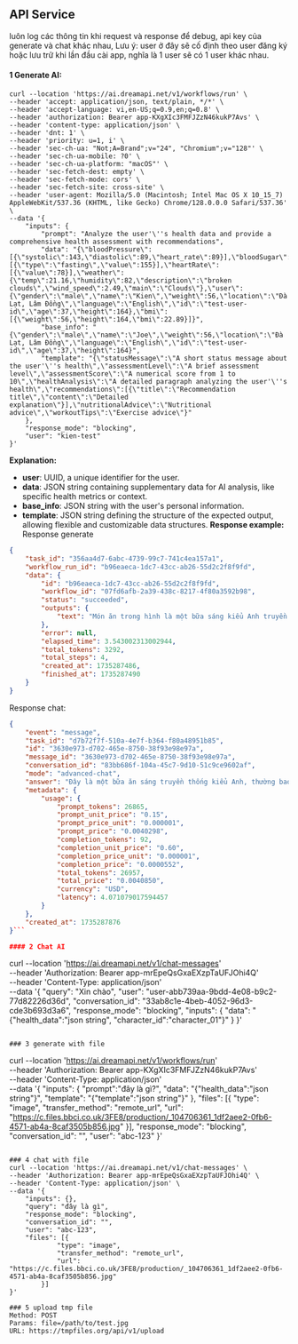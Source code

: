 
## API Service
luôn log các thông tin khi request và response để debug, api key của generate và chat khác nhau,
Lưu ý: user ở đây sẽ cố định theo user đăng ký hoặc lưu trữ khi lần đầu cài app, nghĩa là 1 user sẽ có 1 user khác nhau.

#### 1 Generate AI:
```
curl --location 'https://ai.dreamapi.net/v1/workflows/run' \
--header 'accept: application/json, text/plain, */*' \
--header 'accept-language: vi,en-US;q=0.9,en;q=0.8' \
--header 'authorization: Bearer app-KXgXIc3FMFJZzN46kukP7Avs' \
--header 'content-type: application/json' \
--header 'dnt: 1' \
--header 'priority: u=1, i' \
--header 'sec-ch-ua: "Not;A=Brand";v="24", "Chromium";v="128"' \
--header 'sec-ch-ua-mobile: ?0' \
--header 'sec-ch-ua-platform: "macOS"' \
--header 'sec-fetch-dest: empty' \
--header 'sec-fetch-mode: cors' \
--header 'sec-fetch-site: cross-site' \
--header 'user-agent: Mozilla/5.0 (Macintosh; Intel Mac OS X 10_15_7) AppleWebKit/537.36 (KHTML, like Gecko) Chrome/128.0.0.0 Safari/537.36' \
--data '{
    "inputs": {
        "prompt": "Analyze the user'\''s health data and provide a comprehensive health assessment with recommendations",
        "data": "{\"bloodPressure\":[{\"systolic\":143,\"diastolic\":89,\"heart_rate\":89}],\"bloodSugar\":[{\"type\":\"fasting\",\"value\":155}],\"heartRate\":[{\"value\":78}],\"weather\":{\"temp\":21.16,\"humidity\":82,\"description\":\"broken clouds\",\"wind_speed\":2.49,\"main\":\"Clouds\"},\"user\":{\"gender\":\"male\",\"name\":\"Kien\",\"weight\":56,\"location\":\"Đà Lạt, Lâm Đồng\",\"language\":\"English\",\"id\":\"test-user-id\",\"age\":37,\"height\":164},\"bmi\":[{\"weight\":56,\"height\":164,\"bmi\":22.89}]}",
        "base_info": "{\"gender\":\"male\",\"name\":\"Joe\",\"weight\":56,\"location\":\"Đà Lạt, Lâm Đồng\",\"language\":\"English\",\"id\":\"test-user-id\",\"age\":37,\"height\":164}",
        "template": "{\"statusMessage\":\"A short status message about the user'\''s health\",\"assessmentLevel\":\"A brief assessment level\",\"assessmentScore\":\"A numerical score from 1 to 10\",\"healthAnalysis\":\"A detailed paragraph analyzing the user'\''s health\",\"recommendations\":[{\"title\":\"Recommendation title\",\"content\":\"Detailed explanation\"}],\"nutritionalAdvice\":\"Nutritional advice\",\"workoutTips\":\"Exercise advice\"}"
    },
    "response_mode": "blocking",
    "user": "kien-test"
}'
```
**Explanation:**
*   **user**: UUID, a unique identifier for the user.
*   **data**: JSON string containing supplementary data for AI analysis, like specific health metrics or context.
*   **base_info**:  JSON string with the user's personal information.
*   **template**:  JSON string defining the structure of the expected output, allowing flexible and customizable data structures.
**Response example:**
Response generate
```json
{
    "task_id": "356aa4d7-6abc-4739-99c7-741c4ea157a1",
    "workflow_run_id": "b96eaeca-1dc7-43cc-ab26-55d2c2f8f9fd",
    "data": {
        "id": "b96eaeca-1dc7-43cc-ab26-55d2c2f8f9fd",
        "workflow_id": "07fd6afb-2a39-438c-8217-4f80a3592b98",
        "status": "succeeded",
        "outputs": {
            "text": "Món ăn trong hình là một bữa sáng kiểu Anh truyền thống, bao gồm trứng chiên, xúc xích, thịt xông khói, đậu nướng, nấm, cà chua nướng, bánh mì nướng và cà phê. Món ăn này cung cấp nhiều protein và năng lượng, nhưng cũng có thể chứa nhiều chất béo và muối. Để có một chế độ ăn uống cân bằng, bạn nên kết hợp với trái cây và rau quả trong các bữa ăn khác."
        },
        "error": null,
        "elapsed_time": 3.543002313002944,
        "total_tokens": 3292,
        "total_steps": 4,
        "created_at": 1735287486,
        "finished_at": 1735287490
    }
}
```
Response chat:
```json
{
    "event": "message",
    "task_id": "d7b72f7f-510a-4e7f-b364-f80a48951b85",
    "id": "3630e973-d702-465e-8750-38f93e98e97a",
    "message_id": "3630e973-d702-465e-8750-38f93e98e97a",
    "conversation_id": "83bb686f-104a-45c7-9d10-51c9ce9602af",
    "mode": "advanced-chat",
    "answer": "Đây là một bữa ăn sáng truyền thống kiểu Anh, thường bao gồm trứng chiên, xúc xích, thịt xông khói, đậu nấu sốt cà chua, nấm, cà chua nướng và bánh mì nướng. Bữa ăn này thường đi kèm với một tách cà phê hoặc trà. Nó rất phong phú và đầy đủ dinh dưỡng! 🍳🥓🍅",
    "metadata": {
        "usage": {
            "prompt_tokens": 26865,
            "prompt_unit_price": "0.15",
            "prompt_price_unit": "0.000001",
            "prompt_price": "0.0040298",
            "completion_tokens": 92,
            "completion_unit_price": "0.60",
            "completion_price_unit": "0.000001",
            "completion_price": "0.0000552",
            "total_tokens": 26957,
            "total_price": "0.0040850",
            "currency": "USD",
            "latency": 4.071079017594457
        }
    },
    "created_at": 1735287876
}```

#### 2 Chat AI
```
curl --location 'https://ai.dreamapi.net/v1/chat-messages' \
--header 'Authorization: Bearer app-mrEpeQsGxaEXzpTaUFJOhi4Q' \
--header 'Content-Type: application/json' \
--data '{
    "query": "Xin chào",
    "user": "user-abb739aa-9bdd-4e08-b9c2-77d82226d36d",
    "conversation_id": "33ab8c1e-4beb-4052-96d3-cde3b693d3a6",
    "response_mode": "blocking",
    "inputs": {
        "data": "{\"health_data\":\"json string\", \"character_id\":\"character_01\"}"
    }
}'
```

### 3 generate with file
```
curl --location 'https://ai.dreamapi.net/v1/workflows/run' \
--header 'Authorization: Bearer app-KXgXIc3FMFJZzN46kukP7Avs' \
--header 'Content-Type: application/json' \
--data '{
    "inputs": {
        "prompt":"đây là gì?",
        "data": "{\"health_data\":\"json string\"}",
        "template": "{\"template\":\"json string\"}"
    },
    "files": [{
            "type": "image",
            "transfer_method": "remote_url",
            "url": "https://c.files.bbci.co.uk/3FE8/production/_104706361_1df2aee2-0fb6-4571-ab4a-8caf3505b856.jpg"
        }],
    "response_mode": "blocking",
    "conversation_id": "",
    "user": "abc-123"
}'
```

### 4 chat with file
curl --location 'https://ai.dreamapi.net/v1/chat-messages' \
--header 'Authorization: Bearer app-mrEpeQsGxaEXzpTaUFJOhi4Q' \
--header 'Content-Type: application/json' \
--data '{
    "inputs": {},
    "query": "đây là gì",
    "response_mode": "blocking",
    "conversation_id": "",
    "user": "abc-123",
    "files": [{
            "type": "image",
            "transfer_method": "remote_url",
            "url": "https://c.files.bbci.co.uk/3FE8/production/_104706361_1df2aee2-0fb6-4571-ab4a-8caf3505b856.jpg"
        }]
}'

### 5 upload tmp file
Method: POST
Params: file=/path/to/test.jpg
URL: https://tmpfiles.org/api/v1/upload
